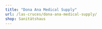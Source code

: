 ```yaml
---
title: "Dona Ana Medical Supply"
url: /las-cruces/dona-ana-medical-supply/
shop: Sanitätshaus
---
```

